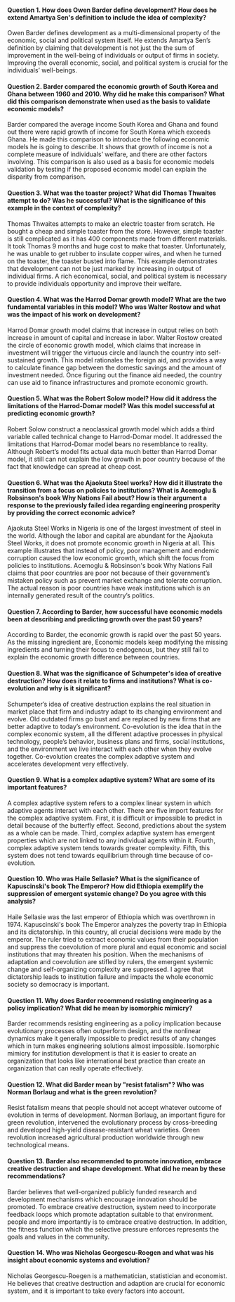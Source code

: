 #### Question 1.  How does Owen Barder define development? How does he extend Amartya Sen's definition to include the idea of complexity?
Owen Barder defines development as a multi-dimensional property of the economic, social and political system itself. He extends Amartya Sen’s definition by claiming that development is not just the the sum of improvement in the well-being of individuals or output of firms in society.  Improving the overall economic, social, and political system is crucial for the individuals’ well-beings. 

#### Question 2.  Barder compared the economic growth of South Korea and Ghana between 1960 and 2010.  Why did he make this comparison?  What did this comparison demonstrate when used as the basis to validate economic models?
Barder compared the average income South Korea and Ghana and found out there were rapid growth of income for South Korea which exceeds Ghana. He made this comparison to introduce the following economic models he is going to describe. It shows that growth of income is not a complete measure of individuals’ welfare, and there are other factors involving. This comparison is also used as a basis for economic models validation by testing if the proposed economic model can explain the disparity from comparison. 

#### Question 3.  What was the toaster project? What did Thomas Thwaites attempt to do? Was he successful? What is the significance of this example in the context of complexity?
Thomas Thwaites attempts to make an electric toaster from scratch. He bought a cheap and simple toaster from the store. However, simple toaster is still complicated as it has 400 components made from different materials. It took Thomas 9 months and huge cost to make that toaster. Unfortunately, he was unable to get rubber to insulate copper wires, and when he turned on the toaster, the toaster busted into flame. This example demonstrates that development can not be just marked by increasing in output of individual firms. A rich economical, social, and political system is necessary to provide individuals opportunity and improve their welfare. 

#### Question 4.  What was the Harrod Domar growth model? What are the two fundamental variables in this model? Who was Walter Rostow and what was the impact of his work on development?
Harrod Domar growth model claims that increase in output relies on both increase in amount of capital and increase in labor. Walter Rostow created the circle of economic growth model, which claims that increase in investment will trigger the virtuous circle and launch the country into self-sustained growth. This model rationales the foreign aid, and provides a way to calculate finance gap between the domestic savings and the amount of investment needed. Once figuring out the finance aid needed, the country can use aid to finance infrastructures and promote economic growth. 

#### Question 5.  What was the Robert Solow model?  How did it address the limitations of the Harrod-Domar model? Was this model successful at predicting economic growth?
Robert Solow construct a neoclassical growth model which adds a third variable called technical change to Harrod-Domar model. It addressed the limitations that Harrod-Domar model bears no resemblance to reality. Although Robert’s model fits actual data much better than Harrod Domar model, it still can not explain the low growth in poor country because of the fact that knowledge can spread at cheap cost. 

#### Question 6. What was the Ajaokuta Steel works? How did it illustrate the transition from a focus on policies to institutions?  What is Acemoglu & Robsinson's book Why Nations Fail about?  How is their argument a response to the previously failed idea regarding engineering prosperity by providing the correct economic advice? 
Ajaokuta Steel Works in Nigeria is one of the largest investment of steel in the world. Although the labor and capital are abundant for the Ajaokuta Steel Works, it does not promote economic growth in Nigeria at all. This example illustrates that instead of policy, poor management and endemic corruption caused the low economic growth, which shift the focus from policies to institutions. Acemoglu & Robsinson's book Why Nations Fail claims that poor countries are poor not because of their government’s mistaken policy such as prevent market exchange and tolerate corruption. The actual reason is poor countries have weak institutions which is an internally generated result of the country’s politics. 

#### Question 7.  According to Barder, how successful have economic models been at describing and predicting growth over the past 50 years?

According to Barder, the economic growth is rapid over the past 50 years. As the missing ingredient are, Economic models keep modifying the missing ingredients and turning their focus to endogenous, but they still fail to explain the economic growth difference between countries. 

#### Question 8.  What was the significance of Schumpeter's idea of creative destruction? How does it relate to firms and institutions? What is co-evolution and why is it significant?

Schumpeter’s idea of creative destruction explains the real situation in market place that firm and industry adapt to its changing environment and evolve. Old outdated firms go bust and are replaced by new firms that are better adaptive to today’s environment.  Co-evolution is the idea that in the complex economic system, all the different adaptive processes in physical technology, people’s behavior, business plans and firms, social institutions, and the environment we live interact with each other when they evolve together. Co-evolution creates the complex adaptive system and accelerates development very effectively. 

#### Question 9. What is a complex adaptive system? What are some of its important features?
A complex adaptive system refers to a complex linear system in which adaptive agents interact with each other. There are five import features for the complex adaptive system. First, it is difficult or impossible to predict in detail because of the butterfly effect. Second, predictions about the system as a whole can be made. Third, complex adaptive system has emergent properties which are not linked to any individual agents within it. Fourth, complex adaptive system tends towards greater complexity. Fifth, this system does not tend towards equilibrium through time because of co-evolution. 

#### Question 10.  Who was Haile Sellasie? What is the significance of Kapuscinski's book The Emperor? How did Ethiopia exemplify the suppression of emergent systemic change? Do you agree with this analysis?
Haile Sellasie was the last emperor of Ethiopia which was overthrown in 1974.  Kapuscinski's book The Emperor analyzes the poverty trap in Ethiopia and its dictatorship. In this country, all crucial decisions were made by the emperor. The ruler tried to extract economic values from their population and suppress the coevolution of more plural and equal economic and social institutions that may threaten his position. When the mechanisms of adaptation and coevolution are stifled by rulers, the emergent systemic change and self-organizing complexity are suppressed. I agree that dictatorship leads to institution failure and impacts the whole economic society so democracy is important. 

#### Question 11.  Why does Barder recommend resisting engineering as a policy implication?  What did he mean by isomorphic mimicry?
Barder recommends resisting engineering as a policy implication because evolutionary processes often outperform design, and the nonlinear dynamics make it generally impossible to predict results of any changes which in turn makes engineering solutions almost impossible. Isomorphic mimicry for institution development is that it is easier to create an organization that looks like international best practice than create an organization that can really operate effectively. 

#### Question 12.  What did Barder mean by "resist fatalism"? Who was Norman Borlaug and what is the green revolution?
Resist fatalism means that people should not accept whatever outcome of evolution in terms of development. Norman Borlaug, an important figure for green revolution, intervened the evolutionary process by cross-breeding and developed high-yield  disease-resistant  wheat varieties. Green revolution increased agricultural production worldwide through new technological means.

#### Question 13.  Barder also recommended to promote innovation, embrace creative destruction and shape development.  What did he mean by these recommendations?
Barder believes that well-organized publicly funded research and development mechanisms which encourage innovation should be promoted.  To embrace creative destruction, system need to incorporate feedback loops which promote adaptation suitable to that environment. people and more importantly is to embrace creative destruction.  In addition, the fitness function which the selective pressure enforces represents the goals and values in the community. 

#### Question 14. Who was Nicholas Georgescu-Roegen and what was his insight about economic systems and evolution?
Nicholas Georgescu-Roegen is a mathematician, statistician and economist. He believes that creative destruction and adaption are crucial for economic system, and it is important to take every factors into account. 
